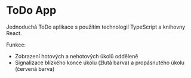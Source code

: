# ToDo App
Jednoduchá ToDo aplikace s použítím technologií TypeScript a knihovny React. 

Funkce:
- Zobrazení hotových a nehotových úkolů odděleně
- Signalizace blízkého konce úkolu (žlutá barva) a propásnutého úkolu (červená barva)
